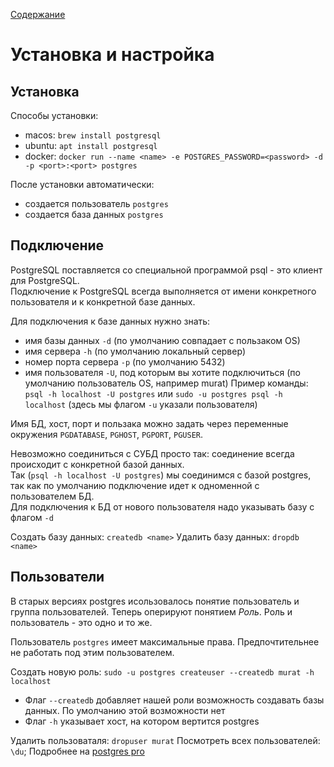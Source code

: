 [Содержание](README.md)

# Установка и настройка
## Установка

Способы установки:
- macos: `brew install postgresql`
- ubuntu: `apt install postgresql`
- docker: `docker run --name <name> -e POSTGRES_PASSWORD=<password> -d -p <port>:<port> postgres`

После установки автоматически:
- создается пользователь `postgres`
- создается база данных `postgres`


## Подключение
PostgreSQL поставляется со специальной программой psql - это клиент для PostgreSQL.<br>
Подключение к PostgreSQL всегда выполняется от имени конкретного пользователя и к конкретной базе данных.<br>

Для подключения к базе данных нужно знать:
- имя базы данных `-d` (по умолчанию совпадает с пользаком OS)
- имя сервера `-h` (по умолчанию локальный сервер)
- номер порта сервера `-p` (по умолчанию 5432)
- имя пользователя `-U`, под которым вы хотите подключиться (по умолчанию пользователь OS, например murat)
  Пример команды: `psql -h localhost -U postgres` или `sudo -u postgres psql -h localhost` (здесь мы флагом `-u` указали пользователя)

Имя БД, хост, порт и пользака можно задать через переменные окружения `PGDATABASE`, `PGHOST`, `PGPORT`, `PGUSER`.

Невозможно соединиться с СУБД просто так: соединение всегда происходит с конкретной базой данных.<br>
Так (`psql -h localhost -U postgres`) мы соединимся с базой postgres, так как по умолчанию подключение идет к одноменной с пользователем БД.<br>
Для подключения к БД от нового пользователя надо указывать базу с флагом `-d`<br>

Создать базу данных: `createdb <name>`
Удалить базу данных: `dropdb <name>`


## Пользователи
В старых версиях postgres исользовалось понятие пользователь и группа пользователей. Теперь оперируют понятием *Роль*. Роль и пользователь - это одно и то же.

Пользователь `postgres` имеет максимальные права. Предпочтительнее не работать под этим пользователем.

Создать новую роль:
`sudo -u postgres createuser --createdb murat -h localhost`
- Флаг `--createdb` добавляет нашей роли возможность создавать базы данных. По умолчанию этой возможности нет
- Флаг `-h` указывает хост, на котором вертится postgres

Удалить пользоваталя: `dropuser murat`
Посмотреть всех пользователей: `\du`;
Подробнее на [postgres pro](https://postgrespro.ru/docs/postgresql/11/app-createuser)
